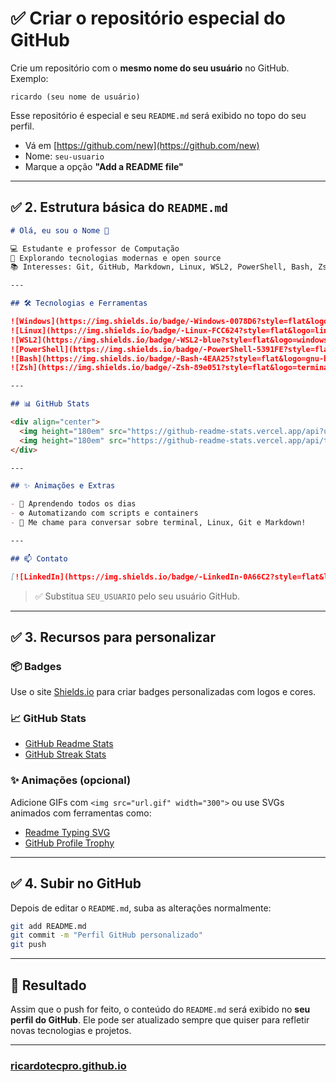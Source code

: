 # ✅ Criar o repositório especial do GitHub

Crie um repositório com o **mesmo nome do seu usuário** no GitHub. Exemplo:

```
ricardo (seu nome de usuário)
```

Esse repositório é especial e seu `README.md` será exibido no topo do seu perfil.

* Vá em [https://github.com/new](https://github.com/new)
* Nome: `seu-usuario`
* Marque a opção **"Add a README file"**

---

## ✅ 2. Estrutura básica do `README.md`

```markdown
# Olá, eu sou o Nome 👋

💻 Estudante e professor de Computação  
🚀 Explorando tecnologias modernas e open source  
📚 Interesses: Git, GitHub, Markdown, Linux, WSL2, PowerShell, Bash, Zsh

---

## 🛠️ Tecnologias e Ferramentas

![Windows](https://img.shields.io/badge/-Windows-0078D6?style=flat&logo=windows)
![Linux](https://img.shields.io/badge/-Linux-FCC624?style=flat&logo=linux)
![WSL2](https://img.shields.io/badge/-WSL2-blue?style=flat&logo=windows)
![PowerShell](https://img.shields.io/badge/-PowerShell-5391FE?style=flat&logo=powershell)
![Bash](https://img.shields.io/badge/-Bash-4EAA25?style=flat&logo=gnu-bash)
![Zsh](https://img.shields.io/badge/-Zsh-89e051?style=flat&logo=terminal)

---

## 📊 GitHub Stats

<div align="center">
  <img height="180em" src="https://github-readme-stats.vercel.app/api?username=SEU_USUARIO&show_icons=true&theme=github_dark&count_private=true" />
  <img height="180em" src="https://github-readme-stats.vercel.app/api/top-langs/?username=SEU_USUARIO&layout=compact&theme=github_dark" />
</div>

---

## ✨ Animações e Extras

- 🧠 Aprendendo todos os dias
- ⚙️ Automatizando com scripts e containers
- 💬 Me chame para conversar sobre terminal, Linux, Git e Markdown!

---

## 📫 Contato

[![LinkedIn](https://img.shields.io/badge/-LinkedIn-0A66C2?style=flat&logo=linkedin&logoColor=white)](https://linkedin.com/in/seu-usuario)
```

> ✅ Substitua `SEU_USUARIO` pelo seu usuário GitHub.

---

## ✅ 3. Recursos para personalizar

### 📦 Badges

Use o site [Shields.io](https://shields.io) para criar badges personalizadas com logos e cores.

### 📈 GitHub Stats

* [GitHub Readme Stats](https://github.com/anuraghazra/github-readme-stats)
* [GitHub Streak Stats](https://github.com/DenverCoder1/github-readme-streak-stats)

### ✨ Animações (opcional)

Adicione GIFs com `<img src="url.gif" width="300">` ou use SVGs animados com ferramentas como:

* [Readme Typing SVG](https://github.com/DenverCoder1/readme-typing-svg)
* [GitHub Profile Trophy](https://github.com/ryo-ma/github-profile-trophy)

---

## ✅ 4. Subir no GitHub

Depois de editar o `README.md`, suba as alterações normalmente:

```bash
git add README.md
git commit -m "Perfil GitHub personalizado"
git push
```

---

## 🚀 Resultado

Assim que o push for feito, o conteúdo do `README.md` será exibido no **seu perfil do GitHub**. Ele pode ser atualizado sempre que quiser para refletir novas tecnologias e projetos.

---

### [ricardotecpro.github.io](https://ricardotecpro.github.io/)
